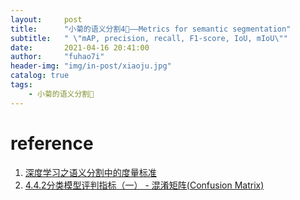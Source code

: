 ```yaml
---
layout:     post
title:      "小菊的语义分割4🌼——Metrics for semantic segmentation"
subtitle:   " \"mAP, precision, recall, F1-score, IoU, mIoU\""
date:       2021-04-16 20:41:00
author:     "fuhao7i"
header-img: "img/in-post/xiaoju.jpg"
catalog: true
tags:
    - 小菊的语义分割🌼
---
```


# reference

1. [深度学习之语义分割中的度量标准](https://www.cnblogs.com/qqw-1995/p/10528237.html)
2. [4.4.2分类模型评判指标（一） - 混淆矩阵(Confusion Matrix)](https://blog.csdn.net/Orange_Spotty_Cat/article/details/80520839)